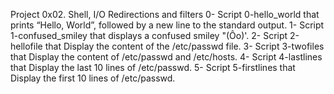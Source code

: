 Project 0x02. Shell, I/O Redirections and filters
0- Script 0-hello_world that prints “Hello, World”, followed by a new line to the standard output.
1- Script 1-confused_smiley that displays a confused smiley "(Ôo)'.
2- Script 2-hellofile that Display the content of the /etc/passwd file.
3- Script 3-twofiles that Display the content of /etc/passwd and /etc/hosts.
4- Script 4-lastlines that Display the last 10 lines of /etc/passwd.
5- Script 5-firstlines that Display the first 10 lines of /etc/passwd.


